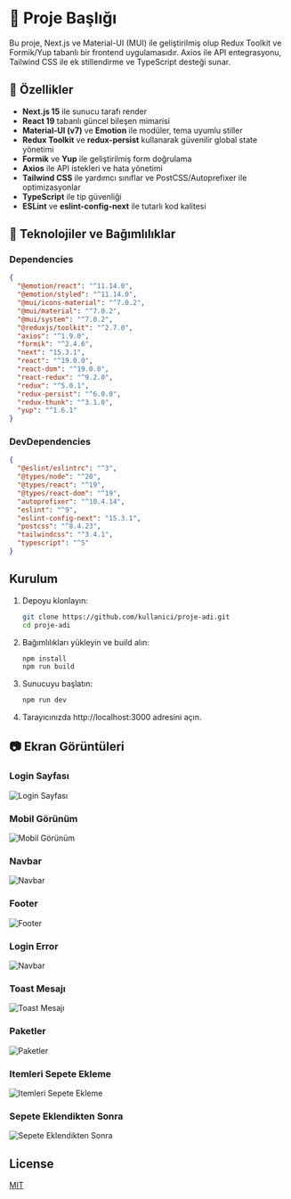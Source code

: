 # 🔩 Proje Başlığı

Bu proje, Next.js ve Material-UI (MUI) ile geliştirilmiş olup Redux Toolkit ve Formik/Yup tabanlı bir frontend uygulamasıdır. Axios ile API entegrasyonu, Tailwind CSS ile ek stillendirme ve TypeScript desteği sunar.

## 🚀 Özellikler

- **Next.js 15** ile sunucu tarafı render
- **React 19** tabanlı güncel bileşen mimarisi
- **Material-UI (v7)** ve **Emotion** ile modüler, tema uyumlu stiller
- **Redux Toolkit** ve **redux-persist** kullanarak güvenilir global state yönetimi
- **Formik** ve **Yup** ile geliştirilmiş form doğrulama
- **Axios** ile API istekleri ve hata yönetimi
- **Tailwind CSS** ile yardımcı sınıflar ve PostCSS/Autoprefixer ile optimizasyonlar
- **TypeScript** ile tip güvenliği
- **ESLint** ve **eslint-config-next** ile tutarlı kod kalitesi

## 🧰 Teknolojiler ve Bağımlılıklar

### Dependencies

```json
{
  "@emotion/react": "^11.14.0",
  "@emotion/styled": "^11.14.0",
  "@mui/icons-material": "^7.0.2",
  "@mui/material": "^7.0.2",
  "@mui/system": "^7.0.2",
  "@reduxjs/toolkit": "^2.7.0",
  "axios": "^1.9.0",
  "formik": "^2.4.6",
  "next": "15.3.1",
  "react": "^19.0.0",
  "react-dom": "^19.0.0",
  "react-redux": "^9.2.0",
  "redux": "^5.0.1",
  "redux-persist": "^6.0.0",
  "redux-thunk": "^3.1.0",
  "yup": "^1.6.1"
}
```

### DevDependencies

```json
{
  "@eslint/eslintrc": "^3",
  "@types/node": "^20",
  "@types/react": "^19",
  "@types/react-dom": "^19",
  "autoprefixer": "^10.4.14",
  "eslint": "^9",
  "eslint-config-next": "15.3.1",
  "postcss": "^8.4.23",
  "tailwindcss": "^3.4.1",
  "typescript": "^5"
}
```

## Kurulum

1. Depoyu klonlayın:
   ```bash
   git clone https://github.com/kullanici/proje-adi.git
   cd proje-adi
   ```
2. Bağımlılıkları yükleyin ve build alın:
   ```bash
   npm install
   npm run build
   ```
3. Sunucuyu başlatın:
   ```bash
   npm run dev
   ```
4. Tarayıcınızda http://localhost:3000 adresini açın.

## 📷 Ekran Görüntüleri

### Login Sayfası

![Login Sayfası](screenshots/login-page.png)

### Mobil Görünüm

![Mobil Görünüm](screenshots/mobile-view.png)

### Navbar

![Navbar](screenshots/navbar-products-opening.png)

### Footer

![Footer](screenshots/footer.png)

### Login Error

![Navbar](screenshots/login-error.png)

### Toast Mesajı

![Toast Mesajı](screenshots/login-error-toast-message.png)

### Paketler

![Paketler](screenshots/packets.png)

### Itemleri Sepete Ekleme

![Itemleri Sepete Ekleme](screenshots/adding-item-to-cart.png)

### Sepete Eklendikten Sonra

![Sepete Eklendikten Sonra](screenshots/items-added-to-cart.png)

## License

[MIT](https://choosealicense.com/licenses/mit/)
